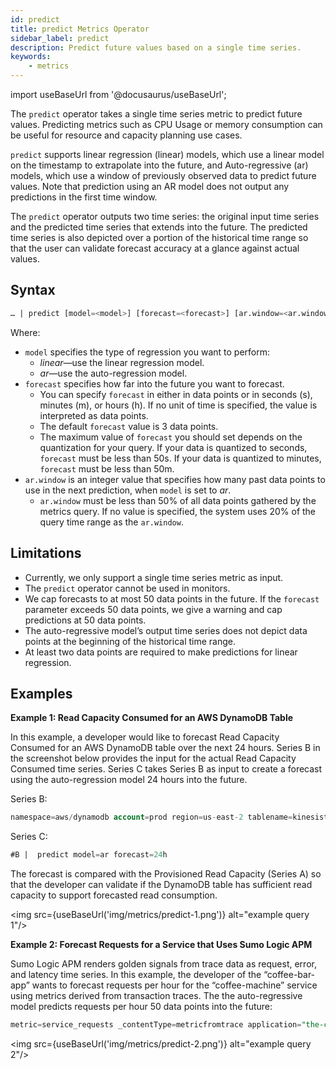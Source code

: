 ```yaml
---
id: predict
title: predict Metrics Operator
sidebar_label: predict
description: Predict future values based on a single time series.
keywords:
    - metrics
---
```


import useBaseUrl from '@docusaurus/useBaseUrl';

The `predict` operator takes a single time series metric to predict future values. Predicting metrics such as CPU Usage or memory consumption can be useful for resource and capacity planning use cases.

`predict` supports linear regression (linear) models, which use a linear model on the timestamp to extrapolate into the future, and Auto-regressive (ar) models, which use a window of previously observed data to predict future values. Note that prediction using an AR model does not output any predictions in the first time window.

The `predict` operator outputs two time series: the original input time series and the predicted time series that extends into the future. The predicted time series is also depicted over a portion of the historical time range so that the user can validate forecast accuracy at a glance against actual values.   

## Syntax
```sql
… | predict [model=<model>] [forecast=<forecast>] [ar.window=<ar.window>]
```

Where:

* `model` specifies the type of regression you want to perform:
  * *linear*—use the linear regression model.
  * *ar*—use the auto-regression model.
* `forecast` specifies how far into the future you want to forecast.
  * You can specify `forecast` in either in data points or in seconds (s), minutes (m), or hours (h). If no unit of time is specified, the value is interpreted as data points.
  * The default `forecast` value is 3 data points.
  * The maximum value of `forecast` you should set depends on the quantization for your query. If your data is quantized to seconds, `forecast` must be less than 50s. If your data is quantized to minutes, `forecast` must be less than 50m.
* `ar.window` is an integer value that specifies how many past data points to use in the next prediction, when `model` is set to *ar*.
  * `ar.window` must be less than 50% of all data points gathered by the metrics query. If no value is specified, the system uses 20% of the query time range as the `ar.window`.

## Limitations
* Currently, we only support a single time series metric as input.  
* The `predict` operator cannot be used in monitors.
* We cap forecasts to at most 50 data points in the future. If the `forecast` parameter exceeds 50 data points, we give a warning and cap predictions at 50 data points.  
* The auto-regressive model’s output time series does not depict data points at the beginning of the historical time range.
* At least two data points are required to make predictions for linear regression.

## Examples

**Example 1: Read Capacity Consumed for an AWS DynamoDB Table**

In this example, a developer would like to forecast Read Capacity Consumed for an AWS DynamoDB table over the next 24 hours. Series B in the screenshot below provides the input for the actual Read Capacity Consumed time series. Series C takes Series B as input to create a forecast using the auto-regression model 24 hours into the future.

Series B:
```sql
namespace=aws/dynamodb account=prod region=us-east-2 tablename=kinesistosumologicconnector metric=ConsumedReadCapacityUnits Statistic=Maximum
```
Series C:
```sql
#B |  predict model=ar forecast=24h
```
The forecast is compared with the Provisioned Read Capacity (Series A) so that the developer can validate if the DynamoDB table has sufficient read capacity to support forecasted read consumption.

<img src={useBaseUrl('img/metrics/predict-1.png')} alt="example query 1"/>

**Example 2: Forecast Requests for a Service that Uses Sumo Logic APM**

Sumo Logic APM renders golden signals from trace data as request, error, and latency time series. In this example, the developer of the “coffee-bar-app” wants to forecast requests per hour for the “coffee-machine” service using metrics derived from transaction traces. The the auto-regressive model predicts requests per hour 50 data points into the future:

```sql
metric=service_requests _contentType=metricfromtrace application="the-coffee-bar-app" service="the-coffee-machine" | quantize 1h using sum  | sum | fillmissing interpolation | predict model=ar forecast=50
```
<img src={useBaseUrl('img/metrics/predict-2.png')} alt="example query 2"/>
